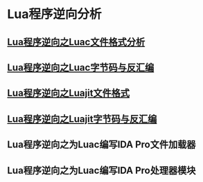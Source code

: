 # Lua程序逆向分析

## [Lua程序逆向之Luac文件格式分析](lua/lua_re.md)

## [Lua程序逆向之Luac字节码与反汇编](lua/lua_re2.md)

## [Lua程序逆向之Luajit文件格式](lua/lua_re3.md)

## [Lua程序逆向之Luajit字节码与反汇编](lua/lua_re4.md)

## Lua程序逆向之为Luac编写IDA Pro文件加载器

## Lua程序逆向之为Luac编写IDA Pro处理器模块
